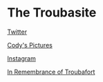 # The Troubasite 

[Twitter](https://twitter.com/18Troubadours)

[Cody's Pictures](https://drive.google.com/drive/folders/1vj9CeGK_lgC9bpy7wcG0036J_qaFGjV8)

[Instagram](https://www.instagram.com/cchstroubadours)

[In Remembrance of Troubafort](declaration_of_independence.md)
